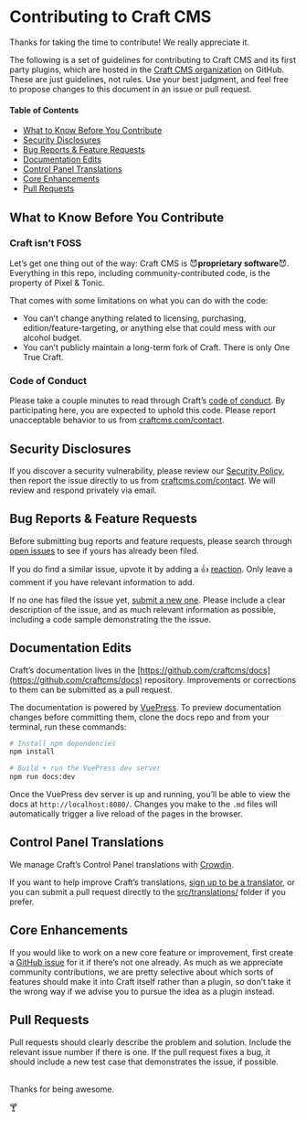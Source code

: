 # Contributing to Craft CMS

Thanks for taking the time to contribute! We really appreciate it.

The following is a set of guidelines for contributing to Craft CMS and its first party plugins, which are hosted in the [Craft CMS organization](https://github.com/craftcms) on GitHub. These are just guidelines, not rules. Use your best judgment, and feel free to propose changes to this document in an issue or pull request.

#### Table of Contents

- [What to Know Before You Contribute](#what-to-know-before-you-contribute)
- [Security Disclosures](#security-disclosures)
- [Bug Reports & Feature Requests](#bug-reports--feature-requests)
- [Documentation Edits](#documentation-edits)
- [Control Panel Translations](#control-panel-translations)
- [Core Enhancements](#core-enhancements)
- [Pull Requests](#pull-requests)

## What to Know Before You Contribute

### Craft isn’t FOSS

Let’s get one thing out of the way: Craft CMS is :smiling_imp:**proprietary software**:smiling_imp:. Everything in this repo, including community-contributed code, is the property of Pixel & Tonic.

That comes with some limitations on what you can do with the code:

- You can’t change anything related to licensing, purchasing, edition/feature-targeting, or anything else that could mess with our alcohol budget.
- You can’t publicly maintain a long-term fork of Craft. There is only One True Craft.

### Code of Conduct

Please take a couple minutes to read through Craft’s [code of conduct](https://craftcms.com/docs/5.x/coc.html). By participating here, you are expected to uphold this code. Please report unacceptable behavior to us from [craftcms.com/contact](https://craftcms.com/contact).

## Security Disclosures

If you discover a security vulnerability, please review our [Security Policy](https://github.com/craftcms/.github/blob/main/SECURITY.md), then report the issue directly to us from [craftcms.com/contact](https://craftcms.com/contact). We will review and respond privately via email.

## Bug Reports & Feature Requests

Before submitting bug reports and feature requests, please search through [open issues](https://github.com/craftcms/cms/issues) to see if yours has already been filed.

If you do find a similar issue, upvote it by adding a :thumbsup: [reaction](https://github.com/blog/2119-add-reactions-to-pull-requests-issues-and-comments). Only leave a comment if you have relevant information to add.

If no one has filed the issue yet, [submit a new one](https://github.com/craftcms/cms/issues/new). Please include a clear description of the issue, and as much relevant information as possible, including a code sample demonstrating the the issue.

## Documentation Edits

Craft’s documentation lives in the [https://github.com/craftcms/docs](https://github.com/craftcms/docs) repository. Improvements or corrections to them can be submitted as a pull request.

The documentation is powered by [VuePress](https://vuepress.vuejs.org/). To preview documentation changes before committing them, clone the docs repo and from your terminal, run these commands:

```bash
# Install npm dependencies
npm install

# Build + run the VuePress dev server
npm run docs:dev
```

Once the VuePress dev server is up and running, you’ll be able to view the docs at `http://localhost:8080/`. Changes you make to the `.md` files will automatically trigger a live reload of the pages in the browser.

## Control Panel Translations

We manage Craft’s Control Panel translations with [Crowdin](https://crowdin.com/project/craft-cms).

If you want to help improve Craft’s translations, [sign up to be a translator](https://crwd.in/craft-cms), or you can submit a pull request directly to the [src/translations/](https://github.com/craftcms/cms/tree/develop/src/translations) folder if you prefer. 

## Core Enhancements

If you would like to work on a new core feature or improvement, first create a [GitHub issue](https://github.com/craftcms/cms/issues) for it if there’s not one already. As much as we appreciate community contributions, we are pretty selective about which sorts of features should make it into Craft itself rather than a plugin, so don’t take it the wrong way if we advise you to pursue the idea as a plugin instead.

## Pull Requests

Pull requests should clearly describe the problem and solution. Include the relevant issue number if there is one. If the pull request fixes a bug, it should include a new test case that demonstrates the issue, if possible.

<br>
Thanks for being awesome.

:cocktail:

